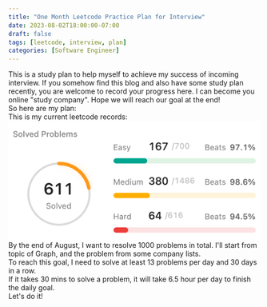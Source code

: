 ```yaml
---
title: "One Month Leetcode Practice Plan for Interview"
date: 2023-08-02T18:00:00-07:00
draft: false
tags: [leetcode, interview, plan]
categories: [Software Engineer]
---
```

This is a study plan to help myself to achieve my success of incoming interview. If you somehow find this blog and also have some study plan recently, you are welcome to record your progress here. I can become you online "study company". Hope we will reach our goal at the end!  
So here are my plan:  
This is my current leetcode records:  
![Progress0802](./leetcode0802.png "Progress0802")  
By the end of August, I want to resolve 1000 problems in total. I'll start from topic of Graph, and the problem from some company lists.  
To reach this goal, I need to solve at least 13 problems per day and 30 days in a row.   
If it takes 30 mins to solve a problem, it will take 6.5 hour per day to finish the daily goal.  
Let's do it!